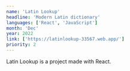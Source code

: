 ```yaml
---
name: 'Latin Lookup'
headline: 'Modern Latin dictionary'
languages: ['React', 'JavaScript']
month: 'Dec'
year: 2022
link: ['https://latinlookup-33567.web.app/']
priority: 2
---
```


Latin Lookup is a project made with React.